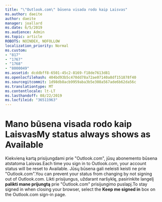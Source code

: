 ```yaml
---
title: "\"Outlook.com\" būsena visada rodo kaip Laisvas"
ms.author: daeite
author: daeite
manager: joallard
ms.date: 6/5/2019
ms.audience: Admin
ms.topic: article
ROBOTS: NOINDEX, NOFOLLOW
localization_priority: Normal
ms.custom:
- "817"
- "1767"
- "1768"
- "8000049"
ms.assetid: dcddbff8-6501-45c2-8169-f18de7613d81
ms.openlocfilehash: 404bd93b5c470dd78a72ae07140a8df151878f40
ms.sourcegitcommit: 1d98db8acb9959aba3b5e308a567ade6b62da56c
ms.translationtype: MT
ms.contentlocale: lt-LT
ms.lasthandoff: 08/22/2019
ms.locfileid: "36511963"
---
```

# <a name="my-status-always-shows-as-available"></a><span data-ttu-id="b4f69-102">Mano būsena visada rodo kaip Laisvas</span><span class="sxs-lookup"><span data-stu-id="b4f69-102">My status always shows as Available</span></span>

<span data-ttu-id="b4f69-103">Kiekvieną kartą prisijungdami prie "Outlook.com", jūsų abonemento būsena atstatoma Laisvas.</span><span class="sxs-lookup"><span data-stu-id="b4f69-103">Each time you sign in to Outlook.com, your account status will be reset to Available.</span></span> <span data-ttu-id="b4f69-104">Jūsų būsena gali neleisti keisti ne prie "Outlook.com".</span><span class="sxs-lookup"><span data-stu-id="b4f69-104">You can prevent your status from changing by not signing out of Outlook.com.</span></span> <span data-ttu-id="b4f69-105">Likti prisijungus, uždarant naršyklę, pasirinkite langelį **palikti mane prijungtą** prie "Outlook.com" prisijungimo puslapį.</span><span class="sxs-lookup"><span data-stu-id="b4f69-105">To stay signed in when closing your browser, select the **Keep me signed in** box on the Outlook.com sign-in page.</span></span>

